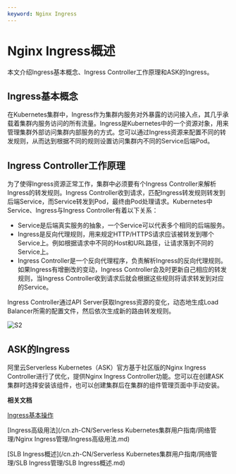 ```yaml
---
keyword: Nginx Ingress
---
```


# Nginx Ingress概述

本文介绍Ingress基本概念、Ingress Controller工作原理和ASK的Ingress。

## Ingress基本概念

在Kubernetes集群中，Ingress作为集群内服务对外暴露的访问接入点，其几乎承载着集群内服务访问的所有流量。Ingress是Kubernetes中的一个资源对象，用来管理集群外部访问集群内部服务的方式。您可以通过Ingress资源来配置不同的转发规则，从而达到根据不同的规则设置访问集群内不同的Service后端Pod。

## Ingress Controller工作原理

为了使得Ingress资源正常工作，集群中必须要有个Ingress Controller来解析Ingress的转发规则。Ingress Controller收到请求，匹配Ingress转发规则转发到后端Service，而Service转发到Pod，最终由Pod处理请求。Kubernetes中Service、Ingress与Ingress Controller有着以下关系：

-   Service是后端真实服务的抽象，一个Service可以代表多个相同的后端服务。
-   Ingress是反向代理规则，用来规定HTTP/HTTPS请求应该被转发到哪个Service上。例如根据请求中不同的Host和URL路径，让请求落到不同的 Service上。
-   Ingress Controller是一个反向代理程序，负责解析Ingress的反向代理规则。如果Ingress有增删改的变动，Ingress Controller会及时更新自己相应的转发规则，当Ingress Controller收到请求后就会根据这些规则将请求转发到对应的Service。

Ingress Controller通过API Server获取Ingress资源的变化，动态地生成Load Balancer所需的配置文件，然后依次生成新的路由转发规则。

![S2](https://static-aliyun-doc.oss-accelerate.aliyuncs.com/assets/img/zh-CN/4614073161/p241496.png)

## ASK的Ingress

阿里云Serverless Kubernetes（ASK）官方基于社区版的Nginx Ingress Controller进行了优化，提供Nginx Ingress Controller功能。您可以在创建ASK集群时选择安装该组件，也可以创建集群后在集群的组件管理页面中手动安装。

**相关文档**  


[Ingress基本操作](/cn.zh-CN/Kubernetes集群用户指南/网络管理/Ingress管理/Ingress基本操作.md)

[Ingress高级用法](/cn.zh-CN/Serverless Kubernetes集群用户指南/网络管理/Nginx Ingress管理/Ingress高级用法.md)

[SLB Ingress概述](/cn.zh-CN/Serverless Kubernetes集群用户指南/网络管理/SLB Ingress管理/SLB Ingress概述.md)

